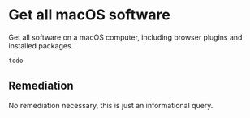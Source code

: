 # Get all macOS software

Get all software on a macOS computer, including browser plugins and installed packages.

```sql
todo
```

## Remediation

 No remediation necessary, this is just an informational query.
